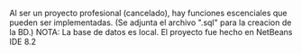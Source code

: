 Al ser un proyecto profesional (cancelado), hay funciones escenciales que pueden ser implementadas.
(Se adjunta el archivo ".sql" para la creacion de la BD.)
NOTA: La base de datos es local.
El proyecto fue hecho en NetBeans IDE 8.2

